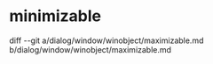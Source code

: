 # minimizable

diff --git a/dialog/window/winobject/maximizable.md b/dialog/window/winobject/maximizable.md
